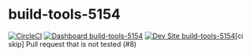 # build-tools-5154

[![CircleCI](https://circleci.com/gh/pantheon-ci-bot/build-tools-5154.svg?style=shield)](https://circleci.com/gh/pantheon-ci-bot/build-tools-5154)
[![Dashboard build-tools-5154](https://img.shields.io/badge/dashboard-build_tools_5154-yellow.svg)](https://dashboard.pantheon.io/sites/d8cc861b-be4d-42e8-a17a-fe78e67a5e81#dev/code)
[![Dev Site build-tools-5154](https://img.shields.io/badge/site-build_tools_5154-blue.svg)](http://dev-build-tools-5154.pantheonsite.io/)[ci skip] Pull request that is not tested (#8)
